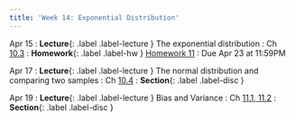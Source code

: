 ```yaml
---
title: 'Week 14: Exponential Distribution'
---
```


Apr 15
: **Lecture**{: .label .label-lecture } The exponential distribution 
    : Ch [10.3](http://stat88.org/textbook/content/Chapter_10/03_The_Exponential_Distribution.html)
: **Homework**{: .label .label-hw } [Homework 11](http://prob140.datahub.berkeley.edu/hub/user-redirect/git-pull?repo=https://github.com/stat88/content-sp24&branch=main&subPath=hw/Homework_11.ipynb)
    : Due Apr 23 at 11:59PM

Apr 17
: **Lecture**{: .label .label-lecture } The normal distribution and comparing two samples 
    : Ch [10.4](http://stat88.org/textbook/content/Chapter_10/04_The_Normal_Distribution.html)
: **Section**{: .label .label-disc }

Apr 19
: **Lecture**{: .label .label-lecture } Bias and Variance
    : Ch [11.1, 11.2](http://stat88.org/textbook/content/Chapter_11/01_Bias_and_Variance.html)
: **Section**{: .label .label-disc }

